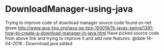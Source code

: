 # DownloadManager-using-java
Trying to improve code of download manager source code found on net.
@see http://www.java-tips.org/java-se-tips-100019/15-javax-swing/1391-how-to-create-a-download-manager-in-java.html
Have picked source code from above link and trying to improve it and add new features.
@date 14-04-2016 : Downnload.java added
